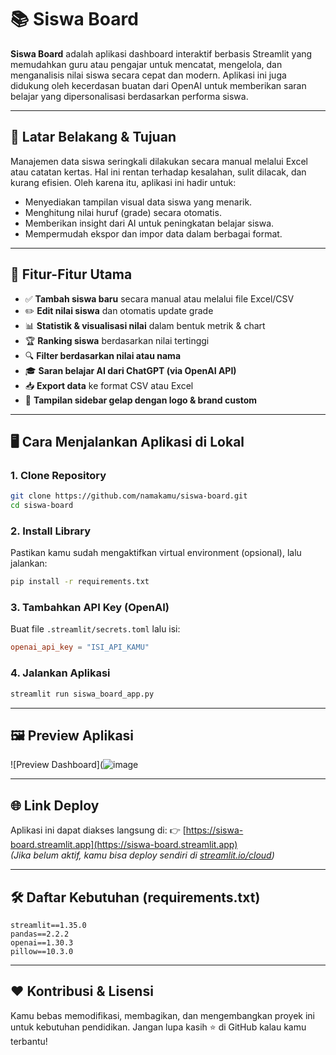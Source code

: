 # 📚 Siswa Board

**Siswa Board** adalah aplikasi dashboard interaktif berbasis Streamlit yang memudahkan guru atau pengajar untuk mencatat, mengelola, dan menganalisis nilai siswa secara cepat dan modern. Aplikasi ini juga didukung oleh kecerdasan buatan dari OpenAI untuk memberikan saran belajar yang dipersonalisasi berdasarkan performa siswa.

---

## 🎯 Latar Belakang & Tujuan

Manajemen data siswa seringkali dilakukan secara manual melalui Excel atau catatan kertas. Hal ini rentan terhadap kesalahan, sulit dilacak, dan kurang efisien. Oleh karena itu, aplikasi ini hadir untuk:

- Menyediakan tampilan visual data siswa yang menarik.
- Menghitung nilai huruf (grade) secara otomatis.
- Memberikan insight dari AI untuk peningkatan belajar siswa.
- Mempermudah ekspor dan impor data dalam berbagai format.

---

## 🚀 Fitur-Fitur Utama

- ✅ **Tambah siswa baru** secara manual atau melalui file Excel/CSV
- ✏️ **Edit nilai siswa** dan otomatis update grade
- 📊 **Statistik & visualisasi nilai** dalam bentuk metrik & chart
- 🏆 **Ranking siswa** berdasarkan nilai tertinggi
- 🔍 **Filter berdasarkan nilai atau nama**
- 🎓 **Saran belajar AI dari ChatGPT (via OpenAI API)**
- 📥 **Export data** ke format CSV atau Excel
- 🌙 **Tampilan sidebar gelap dengan logo & brand custom**

---

## 🖥️ Cara Menjalankan Aplikasi di Lokal

### 1. Clone Repository
```bash
git clone https://github.com/namakamu/siswa-board.git
cd siswa-board
```

### 2. Install Library
Pastikan kamu sudah mengaktifkan virtual environment (opsional), lalu jalankan:
```bash
pip install -r requirements.txt
```

### 3. Tambahkan API Key (OpenAI)
Buat file `.streamlit/secrets.toml` lalu isi:
```toml
openai_api_key = "ISI_API_KAMU"
```

### 4. Jalankan Aplikasi
```bash
streamlit run siswa_board_app.py
```

---

## 🖼️ Preview Aplikasi

![Preview Dashboard](![image](https://github.com/user-attachments/assets/4190e10e-4700-468d-bab0-5a554ddc0932)


---

## 🌐 Link Deploy

Aplikasi ini dapat diakses langsung di:
👉 [https://siswa-board.streamlit.app](https://siswa-board.streamlit.app)  
*(Jika belum aktif, kamu bisa deploy sendiri di [streamlit.io/cloud](https://streamlit.io/cloud))*

---

## 🛠️ Daftar Kebutuhan (requirements.txt)

```text
streamlit==1.35.0
pandas==2.2.2
openai==1.30.3
pillow==10.3.0
```

---

## ❤️ Kontribusi & Lisensi

Kamu bebas memodifikasi, membagikan, dan mengembangkan proyek ini untuk kebutuhan pendidikan. Jangan lupa kasih ⭐ di GitHub kalau kamu terbantu!
